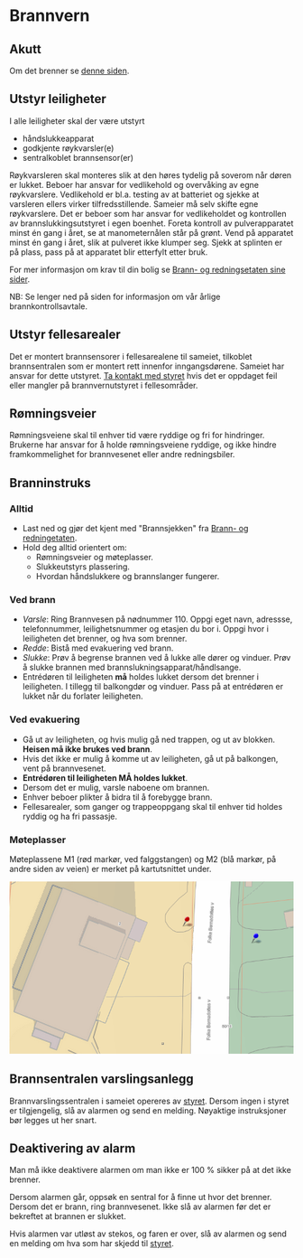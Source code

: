# Brannvern

## Akutt

Om det brenner se [denne siden](/akutt/).

## Utstyr leiligheter

I alle leiligheter skal der være utstyrt

- håndslukkeapparat
- godkjente røykvarsler(e)
- sentralkoblet brannsensor(er)

Røykvarsleren skal monteres slik at den høres tydelig på soverom når døren er lukket. Beboer har ansvar for vedlikehold og overvåking av egne røykvarslere. Vedlikehold er bl.a. testing av at batteriet og sjekke at varsleren ellers virker tilfredsstillende. Sameier må selv skifte egne røykvarslere. Det er beboer som har ansvar for vedlikeholdet og kontrollen av brannslukkingsutstyret i egen boenhet. Foreta kontroll av pulverapparatet minst én gang i året, se at manometernålen står på grønt. Vend på apparatet minst én gang i året, slik at pulveret ikke klumper seg. Sjekk at splinten er på plass, pass på at apparatet blir etterfylt etter bruk.

For mer informasjon om krav til din bolig se [Brann- og redningsetaten sine sider](https://www.oslo.kommune.no/brannvern-ildsted-og-feiing/).

NB: Se lenger ned på siden for informasjon om vår årlige brannkontrollsavtale.

## Utstyr fellesarealer

Det er montert brannsensorer i fellesarealene til sameiet, tilkoblet brannsentralen som er montert rett innenfor inngangsdørene. Sameiet har ansvar for dette utstyret. [Ta kontakt med styret](/kontakt/) hvis det er oppdaget feil eller mangler på brannvernutstyret i fellesområder.

## Rømningsveier

Rømningsveiene skal til enhver tid være ryddige og fri for hindringer. Brukerne har ansvar for å holde rømningsveiene ryddige, og ikke hindre framkommelighet for brannvesenet eller andre redningsbiler.

## Branninstruks

### Alltid

- Last ned og gjør det kjent med "Brannsjekken" fra [Brann- og redningetaten](http://www.brann-og-redningsetaten.oslo.kommune.no/om_oss/publikasjoner_og_statistikk/brosjyrer/).
- Hold deg alltid orientert om:
  - Rømningsveier og møteplasser.
  - Slukkeutstyrs plassering.
  - Hvordan håndslukkere og brannslanger fungerer.

### Ved brann

- _Varsle_: Ring Brannvesen på nødnummer 110. Oppgi eget navn, adressse, telefonnummer, leilighetsnummer og etasjen du bor i. Oppgi hvor i leiligheten det brenner, og hva som brenner.
- _Redde_: Bistå med evakuering ved brann.
- _Slukke_: Prøv å begrense brannen ved å lukke alle dører og vinduer. Prøv å slukke brannen med brannslukningsapparat/håndlsange.
- Entrédøren til leiligheten **må** holdes lukket dersom det brenner i leiligheten. I tillegg til balkongdør og vinduer. Pass på at entrédøren er lukket når du forlater leiligheten.

### Ved evakuering

- Gå ut av leiligheten, og hvis mulig gå ned trappen, og ut av blokken. **Heisen må ikke brukes ved brann**.
- Hvis det ikke er mulig å komme ut av leiligheten, gå ut på balkongen, vent på brannvesenet.
- **Entrédøren til leiligheten MÅ holdes lukket**.
- Dersom det er mulig, varsle naboene om brannen.
- Enhver beboer plikter å bidra til å forebygge brann.
- Fellesarealer, som ganger og trappeoppgang skal til enhver tid holdes ryddig og ha fri passasje.

### Møteplasser

Møteplassene M1 (rød markør, ved falggstangen) og M2 (blå markør, på andre siden av veien) er merket på kartutsnittet under.

![](moteplasser.png)

## Brannsentralen varslingsanlegg

Brannvarslingssentralen i sameiet opereres av [styret](/styret). Dersom ingen i styret er tilgjengelig, slå av alarmen og send en melding. Nøyaktige instruksjoner bør legges ut her snart.

## Deaktivering av alarm

Man må ikke deaktivere alarmen om man ikke er 100 % sikker på at det ikke brenner.

Dersom alarmen går, oppsøk en sentral for å finne ut hvor det brenner. Dersom det er brann, ring brannvesenet. Ikke slå av alarmen før det er bekreftet at brannen er slukket.

Hvis alarmen var utløst av stekos, og faren er over, slå av alarmen og send en melding om hva som har skjedd til [styret](/styret/).
